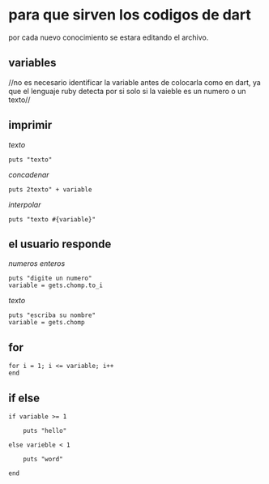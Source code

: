 # **para que sirven los codigos de dart**
por cada nuevo conocimiento se estara editando el archivo.

## variables
//no es necesario identificar la variable antes de colocarla como en dart, 
ya que el lenguaje ruby detecta por si solo si la vaieble es un numero o un texto//

## imprimir

*texto*
~~~
puts "texto"
~~~
*concadenar*
~~~
puts 2texto" + variable
~~~
*interpolar*
~~~
puts "texto #{variable}"
~~~
 ## el usuario responde 

*numeros enteros*
~~~
puts "digite un numero"
variable = gets.chomp.to_i
~~~
*texto*
~~~
puts "escriba su nombre"
variable = gets.chomp
~~~

## for
~~~
for i = 1; i <= variable; i++ 
end
~~~

## if else
~~~
if variable >= 1

    puts "hello"

else varieble < 1

    puts "word"

end
~~~